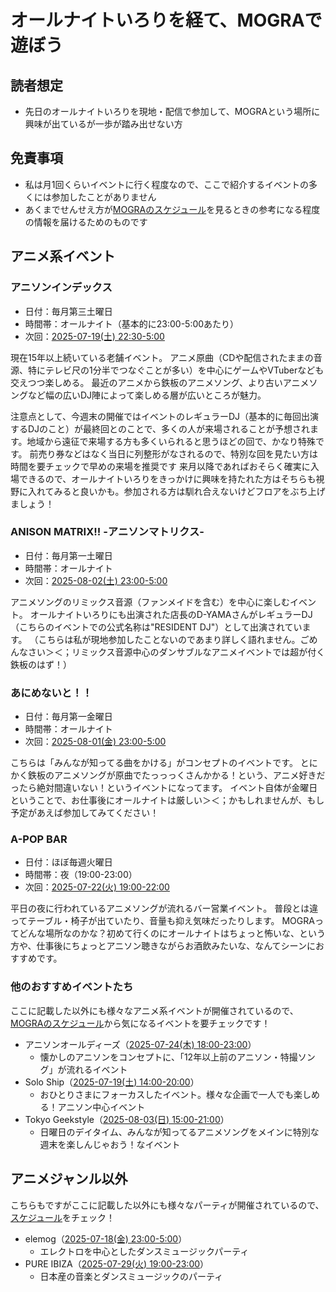 # オールナイトいろりを経て、MOGRAで遊ぼう

## 読者想定
- 先日のオールナイトいろりを現地・配信で参加して、MOGRAという場所に興味が出ているが一歩が踏み出せない方

## 免責事項
- 私は月1回くらいイベントに行く程度なので、ここで紹介するイベントの多くには参加したことがありません
- あくまでせんせえ方が[MOGRAのスケジュール](https://club-mogra.jp/event/)を見るときの参考になる程度の情報を届けるためのものです

## アニメ系イベント

### アニソンインデックス
- 日付：毎月第三土曜日
- 時間帯：オールナイト（基本的に23:00-5:00あたり）
- 次回：[2025-07-19(土) 22:30-5:00](https://club-mogra.jp/2025/07/19/5661/)

現在15年以上続いている老舗イベント。
アニメ原曲（CDや配信されたままの音源、特にテレビ尺の1分半でつなぐことが多い）を中心にゲームやVTuberなども交えつつ楽しめる。
最近のアニメから鉄板のアニメソング、より古いアニメソングなど幅の広いDJ陣によって楽しめる層が広いところが魅力。

注意点として、今週末の開催ではイベントのレギュラーDJ（基本的に毎回出演するDJのこと）が最終回とのことで、多くの人が来場されることが予想されます。地域から遠征で来場する方も多くいられると思うほどの回で、かなり特殊です。
前売り券などはなく当日に列整形がなされるので、特別な回を見たい方は時間を要チェックで早めの来場を推奨です
来月以降であればおそらく確実に入場できるので、オールナイトいろりをきっかけに興味を持たれた方はそちらも視野に入れてみると良いかも。参加される方は馴れ合えないけどフロアをぶち上げましょう！

### ANISON MATRIX!! -アニソンマトリクス-
- 日付：毎月第一土曜日
- 時間帯：オールナイト
- 次回：[2025-08-02(土) 23:00-5:00](https://club-mogra.jp/2025/08/02/5673/)

アニメソングのリミックス音源（ファンメイドを含む）を中心に楽しむイベント。
オールナイトいろりにも出演された店長のD-YAMAさんがレギュラーDJ（こちらのイベントでの公式名称は"RESIDENT DJ"）として出演されています。
（こちらは私が現地参加したことないのであまり詳しく語れません。ごめんなさい＞＜；リミックス音源中心のダンサブルなアニメイベントでは超が付く鉄板のはず！）

### あにめないと！！
- 日付：毎月第一金曜日
- 時間帯：オールナイト
- 次回：[2025-08-01(金) 23:00-5:00](https://club-mogra.jp/2025/08/01/5671/)

こちらは「みんなが知ってる曲をかける」がコンセプトのイベントです。
とにかく鉄板のアニメソングが原曲でたっっっくさんかかる！という、アニメ好きだったら絶対間違いない！というイベントになってます。
イベント自体が金曜日ということで、お仕事後にオールナイトは厳しい＞＜；かもしれませんが、もし予定があえば参加してみてください！

### A-POP BAR
- 日付：ほぼ毎週火曜日
- 時間帯：夜（19:00-23:00）
- 次回：[2025-07-22(火) 19:00-22:00](https://club-mogra.jp/2025/07/22/5640/)

平日の夜に行われているアニメソングが流れるバー営業イベント。
普段とは違ってテーブル・椅子が出ていたり、音量も抑え気味だったりします。
MOGRAってどんな場所なのかな？初めて行くのにオールナイトはちょっと怖いな、という方や、仕事後にちょっとアニソン聴きながらお酒飲みたいな、なんてシーンにおすすめです。 

### 他のおすすめイベントたち
ここに記載した以外にも様々なアニメ系イベントが開催されているので、[MOGRAのスケジュール](https://club-mogra.jp/event/)から気になるイベントを要チェックです！

- アニソンオールディーズ（[2025-07-24(木) 18:00-23:00](https://club-mogra.jp/2025/07/24/5653/)）
  - 懐かしのアニソンをコンセプトに、「12年以上前のアニソン・特撮ソング」が流れるイベント
- Solo Ship（[2025-07-19(土) 14:00-20:00](https://club-mogra.jp/2025/07/19/7369/)）
  - おひとりさまにフォーカスしたイベント。様々な企画で一人でも楽しめる！アニソン中心イベント
- Tokyo Geekstyle（[2025-08-03(日) 15:00-21:00](https://club-mogra.jp/2025/08/03/5674/)）
  - 日曜日のデイタイム、みんなが知ってるアニメソングをメインに特別な週末を楽しんじゃおう！なイベント

## アニメジャンル以外
こちらもですがここに記載した以外にも様々なパーティが開催されているので、[スケジュール](https://club-mogra.jp/event/)をチェック！

- elemog（[2025-07-18(金) 23:00-5:00](https://club-mogra.jp/2025/07/18/5659/)）
  - エレクトロを中心としたダンスミュージックパーティ
- PURE IBIZA（[2025-07-29(火) 19:00-23:00](https://club-mogra.jp/2025/07/29/5644/)）
  - 日本産の音楽とダンスミュージックのパーティ

